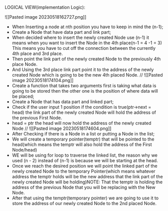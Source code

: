

LOGICAL VIEW(implementation Logic):

![[Pasted image 20230518162727.png]]
- When Inserting a node at nth position you have to keep in mind the (n-1);
- Create a Node that have data part and link part;
- When decided where to insert  the newly created Node use (n-1)  it means when you want to insert the Node in the 4th place(n-1 = 4 -1 = 3) This means you have to cut off the connection between the currently 4th place and 3rd place.
- Then point the link part of the newly created Node  to the previously 4th place Node.
- And Using the 3rd place link part point it to the address of the newly created Node which is going to be the new 4th placed Node.
//
![[Pasted image 20230518174104.png]]
- Create a function that takes two arguments first is taking what data is going to be stored then the other one is the position of where data will be placed;
- Create a Node that has data part and linked part;
- Check if the user input 1 position if the condition is true(ptr->next = head)  the link part of the newly created Node will hold the address of the previous First Node.
- head = ptr the head will now hold the address of the newly created Node
//
![[Pasted image 20230518174604.png]]
- After Checking if there is a Node in a list or putting a Node in the list;
- We will create a temporary pointer(temptr) that will be pointed to the head(which means the temptr will also hold the address of the First Node/head)
- WE will be using for loop to traverse the linked list, the reason why we used (n - 2) instead of (n-1) is because we will be starting at the head.
- Once we reach the desired position we will point the linked part of the newly created Node to the temporary Pointer(which means whatever address the temptr holds will be the new address that the link part of the newly created Node will be holding)NOTE: That the temptr is holding the address of the previous Node that you will be replacing with the New Node.
- After that using the temptr(temporary pointer) we are going to use it to store the address of our newly created Node to the 2nd placed Node.
